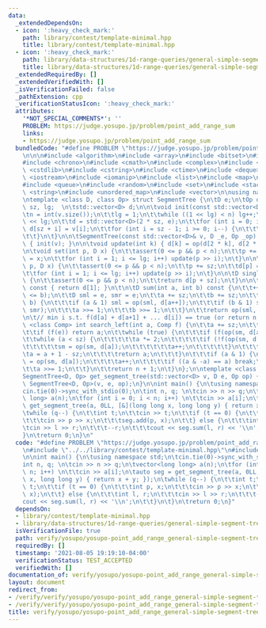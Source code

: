 ```yaml
---
data:
  _extendedDependsOn:
  - icon: ':heavy_check_mark:'
    path: library/contest/template-minimal.hpp
    title: library/contest/template-minimal.hpp
  - icon: ':heavy_check_mark:'
    path: library/data-structures/1d-range-queries/general-simple-segment-tree.hpp
    title: library/data-structures/1d-range-queries/general-simple-segment-tree.hpp
  _extendedRequiredBy: []
  _extendedVerifiedWith: []
  _isVerificationFailed: false
  _pathExtension: cpp
  _verificationStatusIcon: ':heavy_check_mark:'
  attributes:
    '*NOT_SPECIAL_COMMENTS*': ''
    PROBLEM: https://judge.yosupo.jp/problem/point_add_range_sum
    links:
    - https://judge.yosupo.jp/problem/point_add_range_sum
  bundledCode: "#define PROBLEM \"https://judge.yosupo.jp/problem/point_add_range_sum\"\
    \n\n\n#include <algorithm>\n#include <array>\n#include <bitset>\n#include <cassert>\n\
    #include <chrono>\n#include <cmath>\n#include <complex>\n#include <cstdio>\n#include\
    \ <cstdlib>\n#include <cstring>\n#include <ctime>\n#include <deque>\n#include\
    \ <iostream>\n#include <iomanip>\n#include <list>\n#include <map>\n#include <numeric>\n\
    #include <queue>\n#include <random>\n#include <set>\n#include <stack>\n#include\
    \ <string>\n#include <unordered_map>\n#include <vector>\n\nusing namespace std;\n\
    \ntemplate <class D, class Op> struct SegmentTree {\n\tD e;\n\tOp op;\n\tint n,\
    \ sz, lg;  \n\tstd::vector<D> d;\n\n\tvoid init(const std::vector<D>& v) {\n\t\
    \tn = int(v.size());\n\t\tlg = 1;\n\t\twhile ((1 << lg) < n) lg++;\n\t\tsz = 1\
    \ << lg;\n\t\td = std::vector<D>(2 * sz, e);\n\t\tfor (int i = 0; i < n; i++)\
    \ d[sz + i] = v[i];\n\t\tfor (int i = sz - 1; i >= 0; i--) {\n\t\t\tupdate(i);\n\
    \t\t}\n\t}\n\n\tSegmentTree(const std::vector<D>& v, D _e, Op _op) : e(_e), op(_op)\
    \ { init(v); }\n\n\tvoid update(int k) { d[k] = op(d[2 * k], d[2 * k + 1]); }\n\
    \n\tvoid set(int p, D x) {\n\t\tassert(0 <= p && p < n);\n\t\tp += sz;\n\t\td[p]\
    \ = x;\n\t\tfor (int i = 1; i <= lg; i++) update(p >> i);\n\t}\n\n\tvoid add(int\
    \ p, D x) {\n\t\tassert(0 <= p && p < n);\n\t\tp += sz;\n\t\td[p] = op(d[p], x);\n\
    \t\tfor (int i = 1; i <= lg; i++) update(p >> i);\n\t}\n\n\tD single(int p) const\
    \ {\n\t\tassert(0 <= p && p < n);\n\t\treturn d[p + sz];\n\t}\n\n\tD all_sum()\
    \ const { return d[1]; }\n\t\n\tD sum(int a, int b) const {\n\t\t++b;\n\t\tassert(a\
    \ <= b);\n\t\tD sml = e, smr = e;\n\t\ta += sz;\n\t\tb += sz;\n\t\twhile (a <\
    \ b) {\n\t\t\tif (a & 1) sml = op(sml, d[a++]);\n\t\t\tif (b & 1) smr = op(d[--b],\
    \ smr);\n\t\t\ta >>= 1;\n\t\t\tb >>= 1;\n\t\t}\n\t\treturn op(sml, smr);\n\t}\n\
    \n\t// min i s.t. f(d[a] + d[a+1] + ... d[i]) == true (or return n + 1)\n\ttemplate\
    \ <class Comp> int search_left(int a, Comp f) {\n\t\ta += sz;\n\t\tD sm = e;\n\
    \t\tif (f(e)) return a;\n\t\twhile (true) {\n\t\t\tif (f(op(sm, d[a]))) {\n\t\t\
    \t\twhile (a < sz) {\n\t\t\t\t\ta *= 2;\n\t\t\t\t\tif (!f(op(sm, d[a]))) {\n\t\
    \t\t\t\t\tsm = op(sm, d[a]);\n\t\t\t\t\t\ta++;\n\t\t\t\t\t}\n\t\t\t\t}\n\t\t\t\
    \ta = a + 1 - sz;\n\t\t\t\treturn a;\n\t\t\t}\n\t\t\tif (a & 1) {\n\t\t\t\tsm\
    \ = op(sm, d[a]);\n\t\t\t\ta++;\n\t\t\t\tif ((a & -a) == a) break;\n\t\t\t}\n\t\
    \t\ta >>= 1;\n\t\t}\n\t\treturn n + 1;\n\t}\n};\n\ntemplate <class D, class Op>\n\
    SegmentTree<D, Op> get_segment_tree(std::vector<D> v, D e, Op op) {\n\treturn\
    \ SegmentTree<D, Op>(v, e, op);\n}\n\nint main() {\n\tusing namespace std;\n\t\
    cin.tie(0)->sync_with_stdio(0);\n\tint n, q; \n\tcin >> n >> q;\n\tvector<long\
    \ long> a(n);\n\tfor (int i = 0; i < n; i++) \n\t\tcin >> a[i];\n\tauto seg =\
    \ get_segment_tree(a, 0LL, [&](long long x, long long y) { return x + y; });\n\
    \twhile (q--) {\n\t\tint t;\n\t\tcin >> t;\n\t\tif (t == 0) {\n\t\t\tint p, x;\n\
    \t\t\tcin >> p >> x;\n\t\t\tseg.add(p, x);\n\t\t} else {\n\t\t\tint l, r;\n\t\t\
    \tcin >> l >> r;\n\t\t\t--r;\n\t\t\tcout << seg.sum(l, r) << '\\n';\n\t\t}\n\t\
    }\n\treturn 0;\n}\n"
  code: "#define PROBLEM \"https://judge.yosupo.jp/problem/point_add_range_sum\"\n\
    \n#include \"../../library/contest/template-minimal.hpp\"\n#include \"../../library/data-structures/1d-range-queries/general-simple-segment-tree.hpp\"\
    \n\nint main() {\n\tusing namespace std;\n\tcin.tie(0)->sync_with_stdio(0);\n\t\
    int n, q; \n\tcin >> n >> q;\n\tvector<long long> a(n);\n\tfor (int i = 0; i <\
    \ n; i++) \n\t\tcin >> a[i];\n\tauto seg = get_segment_tree(a, 0LL, [&](long long\
    \ x, long long y) { return x + y; });\n\twhile (q--) {\n\t\tint t;\n\t\tcin >>\
    \ t;\n\t\tif (t == 0) {\n\t\t\tint p, x;\n\t\t\tcin >> p >> x;\n\t\t\tseg.add(p,\
    \ x);\n\t\t} else {\n\t\t\tint l, r;\n\t\t\tcin >> l >> r;\n\t\t\t--r;\n\t\t\t\
    cout << seg.sum(l, r) << '\\n';\n\t\t}\n\t}\n\treturn 0;\n}"
  dependsOn:
  - library/contest/template-minimal.hpp
  - library/data-structures/1d-range-queries/general-simple-segment-tree.hpp
  isVerificationFile: true
  path: verify/yosupo/yosupo-point_add_range_general-simple-segment-tree.test.cpp
  requiredBy: []
  timestamp: '2021-08-05 19:19:10-04:00'
  verificationStatus: TEST_ACCEPTED
  verifiedWith: []
documentation_of: verify/yosupo/yosupo-point_add_range_general-simple-segment-tree.test.cpp
layout: document
redirect_from:
- /verify/verify/yosupo/yosupo-point_add_range_general-simple-segment-tree.test.cpp
- /verify/verify/yosupo/yosupo-point_add_range_general-simple-segment-tree.test.cpp.html
title: verify/yosupo/yosupo-point_add_range_general-simple-segment-tree.test.cpp
---
```

